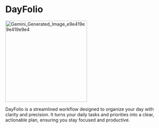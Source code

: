 # DayFolio 

<img width="256" height="256" alt="Gemini_Generated_Image_e9e419e9e419e9e4" src="https://github.com/user-attachments/assets/d355db6c-1944-46af-9805-e6316c06f36b" />

DayFolio is a streamlined workflow designed to organize your day with clarity and precision. It turns your daily tasks and priorities into a clear, actionable plan, ensuring you stay focused and productive.
